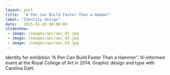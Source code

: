 ```yaml
---
layout: post
title:  "A Pen Can Build Faster Than a Hammer"
label: "Identity design"
date:   2015-01-20 00:00:00
slideshow:
 - image: /images/apc/apc_01.jpg
 - image: /images/apc/apc_02.jpg
 - image: /images/apc/apc_03.jpg
---
```


Identity for exhibition “A Pen Can Build Faster Than a Hammer”. Ill-informed event at the Royal College of Art in 2014. Graphic design and type with Carolina Dahl. 
